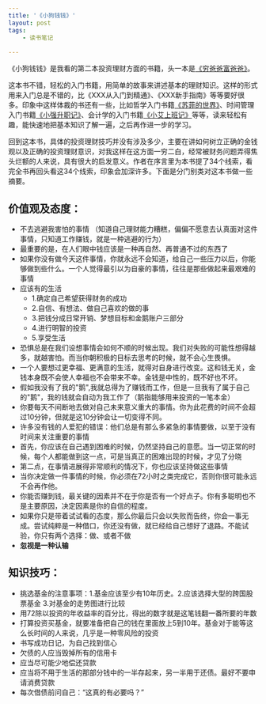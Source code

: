 ```yaml
---
title: '《小狗钱钱》'
layout: post
tags:
    - 读书笔记
 
---
```


《小狗钱钱》是我看的第二本投资理财方面的书籍，头一本是[《穷爸爸富爸爸》](http://book.douban.com/review/5393268/)。

这本书不错，轻松的入门书籍，用简单的故事来讲述基本的理财知识。这样的形式用来入门总是不错的，比《XXX从入门到精通》、《XXX新手指南》等等要好很多。印象中这样体裁的书还有一些，比如哲学入门书籍[《苏菲的世界》](http://book.douban.com/subject/1045818/)、时间管理入门书籍[《小强升职记》](http://book.douban.com/subject/3558629/)、会计学的入门书籍[《小艾上班记》](http://book.douban.com/subject/6428387/)等等，读来轻松有趣，能快速地把基本知识了解一遍，之后再作进一步的学习。

回到这本书，具体的投资理财技巧并没有涉及多少，主要在讲如何树立正确的金钱观以及正确的投资理财意识，对我这样在这方面一穷二白，经常被财务问题弄得焦头烂额的人来说，具有很大的启发意义。作者在序言里为本书提了34个线索，看完全书再回头看这34个线索，印象会加深许多。下面是分门别类对这本书做一些摘要。


价值观及态度：
------------

* 不去逃避我害怕的事情 （知道自己理财能力糟糕，偏偏不愿意去认真面对这件事情，只知道工作赚钱，就是一种逃避的行为）
* 最重要的是，在人们眼中钱应该是一种再自然、再普通不过的东西了
* 如果你没有做今天这件事情，你就永远不会知道，给自己一些压力以后，你能够做到些什么。一个人觉得最引以为自豪的事情，往往是那些做起来最艰难的事情
* 应该有的生活
	* 1.确定自己希望获得财务的成功
	* 2.自信、有想法、做自己喜欢的做的事
	* 3.把钱分成日常开销、梦想目标和金鹅账户三部分
	* 4.进行明智的投资
	* 5.享受生活
* 恐惧总是在我们设想事情会如何不顺的时候出现。我们对失败的可能性想得越多，就越害怕。而当你朝积极的目标去思考的时候，就不会心生畏惧。
* 一个人要想过更幸福、更满意的生活，就得对自身进行改变。这和钱无关，金钱本身既不会使人幸福也不会带来不幸。金钱是中性的，既不好也不坏。
* 假如我没有了我的"鹅",我就总得为了赚钱而工作，但是一旦我有了属于自己的"鹅"，我的钱就会自动为我工作了（鹅指能够用来投资的一笔本金）
* 你要每天不间断地去做对自己未来意义重大的事情。你为此花费的时间不会超过10分钟，但就是这10分钟会让一切变得不同。
* 许多没有钱的人爱犯的错误：他们总是有那么多紧急的事情要做，以至于没有时间来关注重要的事情
* 首先，你应该在自己遇到困难的时候，仍然坚持自己的意愿。当一切正常的时候，每个人都能做到这一点，可是当真正的困难出现的时候，才见了分晓
* 第二点，在事情进展得非常顺利的情况下，你也应该坚持做这些事情
* 当你决定做一件事情的时候，你必须在72小时之类完成它，否则你很可能永远不会再作他。
* 你能否赚到钱，最关键的因素并不在于你是否有一个好点子。你有多聪明也不是主要原因，决定因素是你的自信的程度。
* 如果你只是带着试试看的态度，那么你最后只会以失败而告终，你会一事无成。尝试纯粹是一种借口，你还没有做，就已经给自己想好了退路。不能试验，你只有两个选择：做、或者不做
* **忽视是一种认输**



知识技巧：
---------
* 挑选基金的注意事项：1.基金应该至少有10年历史。2.应该选择大型的跨国股票基金 3.对基金的走势图进行比较  
* 用72除以投资的年收益率的百分比，得出的数字就是这笔钱翻一番所要的年数
* 打算投资买基金，就要准备把自己的钱在里面放上5到10年。基金对于能等这么长时间的人来说，几乎是一种零风险的投资
* 书写成功日记，为自己找到信心
* 欠债的人应当毁掉所有的信用卡
* 应当尽可能少地偿还贷款
* 应当将不用于生活的那部分钱中的一半存起来，另一半用于还债。最好不要申请消费贷款
* 每次借债前问自己：“这真的有必要吗？”

